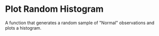 # Plot Random Histogram

A function that generates a random sample of "Normal" observations and plots a histogram.